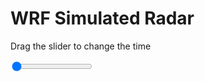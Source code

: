 <h1>WRF Simulated Radar</h1>
<p>Drag the slider to change the time</p>

<div class="slidecontainer">
<input oninput='setImage(this)' class="slider" type="range" min="0" max="49" value="0" step="1" />
<img id='img'/>
</div>

<script>
var img = document.getElementById('img');
var img_array = ['/assets/images/wrf/rf_wrfout_d01_2020-02-27_12:00:00.png',
'/assets/images/wrf/rf_wrfout_d01_2020-02-27_13:00:00.png',
'/assets/images/wrf/rf_wrfout_d01_2020-02-27_14:00:00.png',
'/assets/images/wrf/rf_wrfout_d01_2020-02-27_15:00:00.png',
'/assets/images/wrf/rf_wrfout_d01_2020-02-27_16:00:00.png',
'/assets/images/wrf/rf_wrfout_d01_2020-02-27_17:00:00.png',
'/assets/images/wrf/rf_wrfout_d01_2020-02-27_18:00:00.png',
'/assets/images/wrf/rf_wrfout_d01_2020-02-27_19:00:00.png',
'/assets/images/wrf/rf_wrfout_d01_2020-02-27_20:00:00.png',
'/assets/images/wrf/rf_wrfout_d01_2020-02-27_21:00:00.png',
'/assets/images/wrf/rf_wrfout_d01_2020-02-27_22:00:00.png',
'/assets/images/wrf/rf_wrfout_d01_2020-02-27_23:00:00.png',
'/assets/images/wrf/rf_wrfout_d01_2020-02-28_00:00:00.png',
'/assets/images/wrf/rf_wrfout_d01_2020-02-28_01:00:00.png',
'/assets/images/wrf/rf_wrfout_d01_2020-02-28_02:00:00.png',
'/assets/images/wrf/rf_wrfout_d01_2020-02-28_03:00:00.png',
'/assets/images/wrf/rf_wrfout_d01_2020-02-28_04:00:00.png',
'/assets/images/wrf/rf_wrfout_d01_2020-02-28_05:00:00.png',
'/assets/images/wrf/rf_wrfout_d01_2020-02-28_06:00:00.png',
'/assets/images/wrf/rf_wrfout_d01_2020-02-28_07:00:00.png',
'/assets/images/wrf/rf_wrfout_d01_2020-02-28_08:00:00.png',
'/assets/images/wrf/rf_wrfout_d01_2020-02-28_09:00:00.png',
'/assets/images/wrf/rf_wrfout_d01_2020-02-28_10:00:00.png',
'/assets/images/wrf/rf_wrfout_d01_2020-02-28_11:00:00.png',
'/assets/images/wrf/rf_wrfout_d01_2020-02-28_12:00:00.png',
'/assets/images/wrf/rf_wrfout_d01_2020-02-28_13:00:00.png',
'/assets/images/wrf/rf_wrfout_d01_2020-02-28_14:00:00.png',
'/assets/images/wrf/rf_wrfout_d01_2020-02-28_15:00:00.png',
'/assets/images/wrf/rf_wrfout_d01_2020-02-28_16:00:00.png',
'/assets/images/wrf/rf_wrfout_d01_2020-02-28_17:00:00.png',
'/assets/images/wrf/rf_wrfout_d01_2020-02-28_18:00:00.png',
'/assets/images/wrf/rf_wrfout_d01_2020-02-28_19:00:00.png',
'/assets/images/wrf/rf_wrfout_d01_2020-02-28_20:00:00.png',
'/assets/images/wrf/rf_wrfout_d01_2020-02-28_21:00:00.png',
'/assets/images/wrf/rf_wrfout_d01_2020-02-28_22:00:00.png',
'/assets/images/wrf/rf_wrfout_d01_2020-02-28_23:00:00.png',
'/assets/images/wrf/rf_wrfout_d01_2020-02-29_00:00:00.png',
'/assets/images/wrf/rf_wrfout_d01_2020-02-29_01:00:00.png',
'/assets/images/wrf/rf_wrfout_d01_2020-02-29_02:00:00.png',
'/assets/images/wrf/rf_wrfout_d01_2020-02-29_03:00:00.png',
'/assets/images/wrf/rf_wrfout_d01_2020-02-29_04:00:00.png',
'/assets/images/wrf/rf_wrfout_d01_2020-02-29_05:00:00.png',
'/assets/images/wrf/rf_wrfout_d01_2020-02-29_06:00:00.png',
'/assets/images/wrf/rf_wrfout_d01_2020-02-29_07:00:00.png',
'/assets/images/wrf/rf_wrfout_d01_2020-02-29_08:00:00.png',
'/assets/images/wrf/rf_wrfout_d01_2020-02-29_09:00:00.png',
'/assets/images/wrf/rf_wrfout_d01_2020-02-29_10:00:00.png',
'/assets/images/wrf/rf_wrfout_d01_2020-02-29_11:00:00.png',
'/assets/images/wrf/rf_wrfout_d01_2020-02-29_12:00:00.png',];
function setImage(obj)
{
        var value = obj.value;
        img.src = img_array[value];

}
</script>
